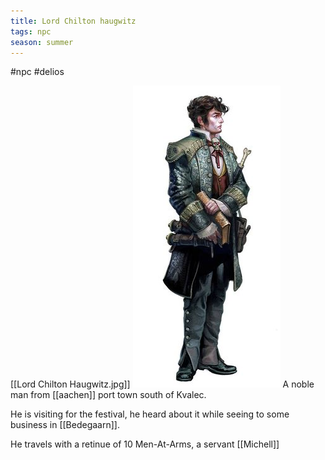 ```yaml
---
title: Lord Chilton haugwitz
tags: npc
season: summer
---
```

 #npc #delios 

[[Lord Chilton Haugwitz.jpg]]
![[Lord Chilton Haugwitz.jpg]](/assets/img/Lord%20Chilton%20haugwitz.jpg)
A noble man from [[aachen]] port town south of Kvalec.

He is visiting for the festival, he heard about it while seeing to some business in [[Bedegaarn]].

He travels with a retinue of 10 Men-At-Arms, a servant [[Michell]]


